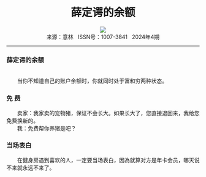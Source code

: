 # <center>薛定谔的余额</center> 

<div align=center><img src="http://fslib.vip.qikan.cn/img.ashx?key=%d7%f7%d5%df%a3%ba"></div> 

<center>来源：意林   ISSN号：1007-3841   2024年4期</center> 


* * *


### 薛定谔的余额

  
<br>　　当你不知道自己的账户余额时，你就同时处于富和穷两种状态。

### 免 费

  
　　卖家：我家卖的宠物猪，保证不会长大。如果长大了，您直接退回来，我给您免费换新的。  
　　我：免费帮你养猪是吧？

### 当场表白

  
　　在健身房遇到喜欢的人，一定要当场表白，因為就算对方是年卡会员，哪天说不来就永远不来了。